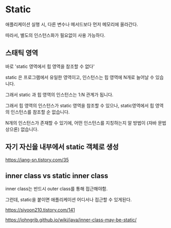 # Static 

애플리케이션 실행 시, 다른 변수나 메서드보다 먼저 메모리에 올라간다.

따라서, 별도의 인스턴스화가 필요없이 사용 가능하다.

## 스태틱 영역
바로 'static 영역에서 힙 영역을 참조할 수 없다'

static 은 프로그램에서 유일한 영역이고, 인스턴스는 힙 영역에 N개로 늘어날 수 있습니다.

그래서 static 과 힙 영역의 인스턴스는 1:N 관계가 됩니다.

그래서 힙 영역의 인스턴스가 static 영역을 참조할 수 있으나, static영역에서 힙 영역의 인스턴스를 참조할 순 없습니다.

N개의 인스턴스가 존재할 수 있기에, 어떤 인스턴스를 지칭하는지 알 방법이 (자바 문법 상으론) 없습니다.

## 자기 자신을 내부에서 static 객체로 생성
https://jang-sn.tistory.com/35

## inner class vs static inner class

inner class는 반드시 outer class를 통해 접근해야함. 

그런데, static을 붙이면 애플리케이션 어디서나 접근할 수 있게된다.

https://siyoon210.tistory.com/141

https://johngrib.github.io/wiki/java/inner-class-may-be-static/